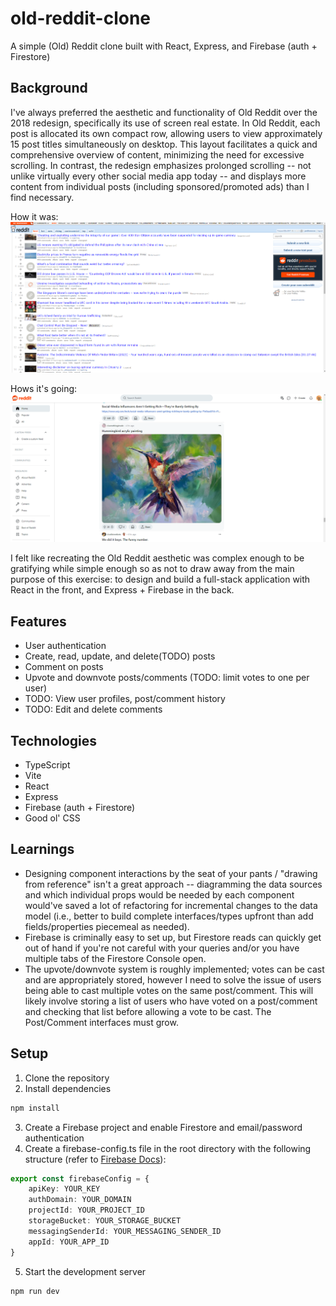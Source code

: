 # old-reddit-clone
A simple (Old) Reddit clone built with React, Express, and Firebase (auth + Firestore)

## Background
I've always preferred the aesthetic and functionality of Old Reddit over the 2018 redesign, specifically its use of screen real estate. In Old Reddit, each post is allocated its own compact row, allowing users to view approximately 15 post titles simultaneously on desktop. This layout facilitates a quick and comprehensive overview of content, minimizing the need for excessive scrolling. In contrast, the redesign emphasizes prolonged scrolling -- not unlike virtually every other social media app today -- and displays more content from individual posts (including sponsored/promoted ads) than I find necessary.

How it was:
![Glorious Old Reddit](./resources/image-2.png)

Hows it's going:
![New Reddit](./resources/image-1.png)

I felt like recreating the Old Reddit aesthetic was complex enough to be gratifying while simple enough so as not to draw away from the main purpose of this exercise: to design and build a full-stack application with React in the front, and Express + Firebase in the back.

## Features
* User authentication
* Create, read, update, and delete(TODO) posts
* Comment on posts
* Upvote and downvote posts/comments (TODO: limit votes to one per user)
* TODO: View user profiles, post/comment history
* TODO: Edit and delete comments

## Technologies
* TypeScript
* Vite
* React
* Express
* Firebase (auth + Firestore)
* Good ol' CSS

## Learnings
* Designing component interactions by the seat of your pants / "drawing from reference" isn't a great approach -- diagramming the data sources and which individual props would be needed by each component would've saved a lot of refactoring for incremental changes to the data model (i.e., better to build complete interfaces/types upfront than add fields/properties piecemeal as needed). 
* Firebase is criminally easy to set up, but Firestore reads can quickly get out of hand if you're not careful with your queries and/or you have multiple tabs of the Firestore Console open.
* The upvote/downvote system is roughly implemented; votes can be cast and are appropriately stored, however I need to solve the issue of users being able to cast multiple votes on the same post/comment. This will likely involve storing a list of users who have voted on a post/comment and checking that list before allowing a vote to be cast. The Post/Comment interfaces must grow.

## Setup
1. Clone the repository
2. Install dependencies
```bash
npm install
```
3. Create a Firebase project and enable Firestore and email/password authentication
4. Create a firebase-config.ts file in the root directory with the following structure (refer to [Firebase Docs](https://firebase.google.com/docs/auth/web/start)):
```typescript
export const firebaseConfig = {
    apiKey: YOUR_KEY
    authDomain: YOUR_DOMAIN
    projectId: YOUR_PROJECT_ID
    storageBucket: YOUR_STORAGE_BUCKET
    messagingSenderId: YOUR_MESSAGING_SENDER_ID
    appId: YOUR_APP_ID
}
```

5. Start the development server
```bash
npm run dev
```

